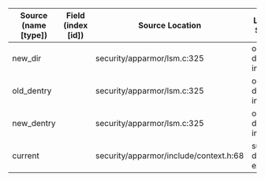 | Source (name [type]) | Field (index [id]) | Source Location                        | Label at Source               |
|----------------------|--------------------|----------------------------------------|-------------------------------|
| new_dir              |                    | security/apparmor/lsm.c:325            | object, dynamic, input        |
| old_dentry           |                    | security/apparmor/lsm.c:325            | object, dynamic, input        |
| new_dentry           |                    | security/apparmor/lsm.c:325            | object, dynamic, input        |
| current              |                    | security/apparmor/include/context.h:68 | subject, dynamic, external    |